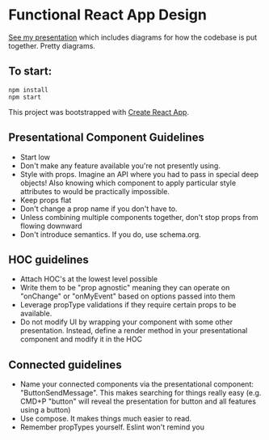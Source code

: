 # Functional React App Design

[See my presentation](https://slides.com/adamterlson/thinking-functionally-in-react) which includes diagrams for how the codebase is put together.  Pretty diagrams.

## To start:
```
npm install
npm start
```

This project was bootstrapped with [Create React App](https://github.com/facebookincubator/create-react-app).

## Presentational Component Guidelines
* Start low
* Don't make any feature available you're not presently using.
* Style with props.  Imagine an API where you had to pass in special deep objects!  Also knowing which component to apply particular style attributes to would be practically impossible.
* Keep props flat
* Don't change a prop name if you don't have to.
* Unless combining multiple components together, don't stop props from flowing downward
* Don't introduce semantics.  If you do, use schema.org.

## HOC guidelines
* Attach HOC's at the lowest level possible
* Write them to be "prop agnostic" meaning they can operate on "onChange" or "onMyEvent" based on options passed into them
* Leverage propType validations if they require certain props to be available.
* Do not modify UI by wrapping your component with some other presentation.  Instead, define a render method in your presentational component and modify it in the HOC

## Connected guidelines
* Name your connected components via the presentational component: "ButtonSendMessage".  This makes searching for things really easy (e.g. CMD+P "button" will reveal the presentation for button and all features using a button)
* Use compose.  It makes things much easier to read.
* Remember propTypes yourself.  Eslint won't remind you
